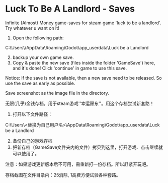 # Luck To Be A Landlord - Saves
Infinite (Almost) Money game-saves for steam game 'luck to be a landlord'. Try whatever u want on it!



1. Open the following path:

C:\Users\\<Your username>\AppData\Roaming\Godot\app_userdata\Luck be a Landlord

2. backup your own game save.
3. Copy & paste the new save (files inside the folder 'GameSave') here, and it's done! Click 'continue' in game to use this save.

Notice: If the save is not available, then a new save need to be released. So use the save as early as possible.

Save screenshot as the image file in the directory.



无限(几乎)金钱存档，用于steam游戏''幸运房东''。用这个存档尝试新套路！

1. 打开以下文件路径：

C:\Users\\<替换为自己用户名>\AppData\Roaming\Godot\app_userdata\Luck be a Landlord

2. 备份自己的游戏存档
3. 把新存档（GameSave文件夹内的文件）拷贝到这里，打开游戏、点击继续就可以使用了。

注意：如果游戏更新版本后不可用，需重新打一份存档。所以赶紧开玩吧。



存档截图在文件目录内：25消除, 1高费方便试验各种套路。
